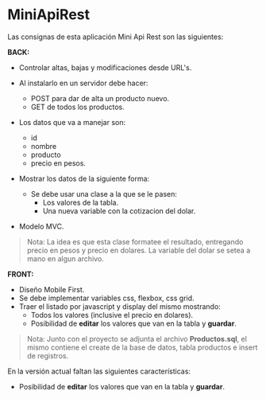 # MiniApiRest

Las consignas de esta aplicación Mini Api Rest son las siguientes:

**BACK:**

- Controlar altas, bajas y modificaciones desde URL's.
- Al instalarlo en un servidor debe hacer:
   - POST para dar de alta un producto nuevo.
   - GET de todos los productos.

- Los datos que va a manejar son:
   - id
   - nombre
   - producto
   - precio en pesos.

- Mostrar los datos de la siguiente forma:
   - Se debe usar una clase a la que se le pasen:
      - Los valores de la tabla.
      - Una nueva variable con la cotizacion del dolar.
- Modelo MVC.

> Nota: La idea es que esta clase formatee el resultado, entregando precio en pesos y precio en dolares.
> La variable del dolar se setea a mano en algun archivo.



**FRONT:**

- Diseño Mobile First.
- Se debe implementar variables css, flexbox, css grid.
- Traer el listado por javascript y display del mismo mostrando:
   - Todos los valores (inclusive el precio en dolares).
   - Posibilidad de **editar** los valores que van en la tabla y **guardar**.

> Nota: Junto con el proyecto se adjunta el archivo **Productos.sql**, el mismo contiene el create de la base de datos, tabla productos e insert de registros.



En la versión actual faltan las siguientes características:
- Posibilidad de **editar** los valores que van en la tabla y **guardar**.
